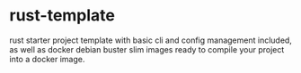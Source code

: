 # rust-template

rust starter project template with basic cli and config management included, as well as docker debian buster slim images ready to compile your project into a docker image.